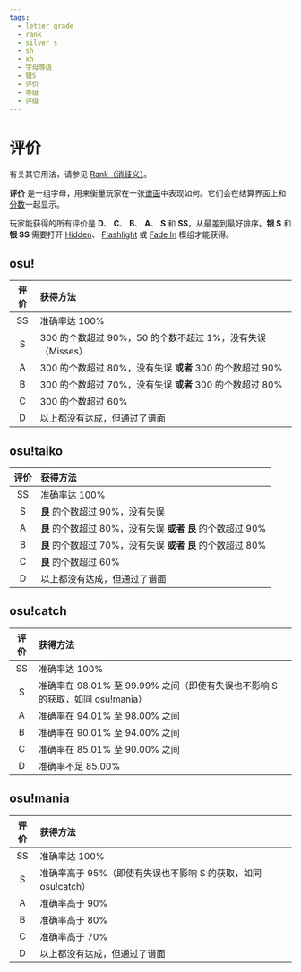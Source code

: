 ```yaml
---
tags:
  - letter grade
  - rank
  - silver s
  - sh
  - xh
  - 字母等级
  - 银S
  - 评价
  - 等级
  - 评级
---
```


# 评价

有关其它用法，请参见 [Rank（消歧义）](/wiki/Disambiguation/Rank)。

**评价** 是一组字母，用来衡量玩家在一张[谱面](/wiki/Beatmap)中表现如何。它们会在结算界面上和[分数](/wiki/Gameplay/Score)一起显示。

玩家能获得的所有评价是 **D**、 **C**、 **B**、 **A**、 **S** 和 **SS**，从最差到最好排序。**银 S** 和 **银 SS** 需要打开 [Hidden](/wiki/Game_modifier/Hidden)、 [Flashlight](/wiki/Game_modifier/Flashlight) 或 [Fade In](/wiki/Game_modifier/Fade_In) 模组才能获得。

## osu!

| 评价 | 获得方法 |
| :-: | :-- |
| SS | 准确率达 100% |
| S | 300 的个数超过 90%，50 的个数不超过 1%，没有失误（Misses） |
| A | 300 的个数超过 80%，没有失误 **或者** 300 的个数超过 90% |
| B | 300 的个数超过 70%，没有失误 **或者** 300 的个数超过 80% |
| C | 300 的个数超过 60% |
| D | 以上都没有达成，但通过了谱面 |

## osu!taiko

| 评价 | 获得方法 |
| :-: | :-- |
| SS | 准确率达 100% |
| S | **良** 的个数超过 90%，没有失误 |
| A | **良** 的个数超过 80%，没有失误 **或者** **良** 的个数超过 90% |
| B | **良** 的个数超过 70%，没有失误 **或者** **良** 的个数超过 80% |
| C | **良** 的个数超过 60% |
| D | 以上都没有达成，但通过了谱面 |

## osu!catch

| 评价 | 获得方法 |
| :-: | :-- |
| SS | 准确率达 100% |
| S | 准确率在 98.01% 至 99.99% 之间（即使有失误也不影响 S 的获取，如同 osu!mania） |
| A | 准确率在 94.01% 至 98.00% 之间 |
| B | 准确率在 90.01% 至 94.00% 之间 |
| C | 准确率在 85.01% 至 90.00% 之间 |
| D | 准确率不足 85.00% |

## osu!mania

| 评价 | 获得方法 |
| :-: | :-- |
| SS | 准确率达 100% |
| S | 准确率高于 95%（即使有失误也不影响 S 的获取，如同 osu!catch） |
| A | 准确率高于 90% |
| B | 准确率高于 80% |
| C | 准确率高于 70% |
| D | 以上都没有达成，但通过了谱面 |
